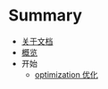 # Summary

* [关于文档](README.md)
* [概览](chapter1/home.md)
* 开始
   * [optimization 优化](chapter1/section1.md)

